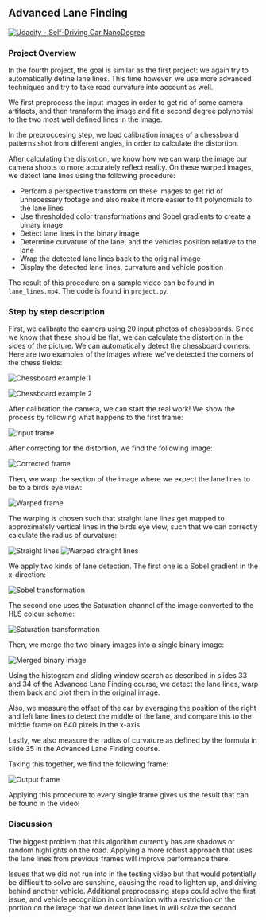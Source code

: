## Advanced Lane Finding
[![Udacity - Self-Driving Car NanoDegree](https://s3.amazonaws.com/udacity-sdc/github/shield-carnd.svg)](http://www.udacity.com/drive)

[//]: # (Image References)

[image1]: ./examples/chessboard_corners.png "Chessboard corners 1"
[image2]: ./examples/chessboard_corners2.png "Chessboard corners 2"
[image3]: ./examples/frame1_input.png "Frame 1 input"
[image4]: ./examples/frame1_corrected.png "Frame 1 corrected"
[image5]: ./examples/frame1_warped.png "Frame 1 warped"
[image6]: ./examples/frame1_sobel.png "Frame 1 sobel"
[image7]: ./examples/frame1_thresholded.png "Frame 1 saturation"
[image8]: ./examples/frame1_binary.png "Frame 1 merged binary image"
[image9]: ./examples/frame1_output.png "Frame 1 output"
[image10]: ./test_images/straight_lines1.jpg "Straight lines"
[image11]: ./examples/warp_straight_lines.png "Warping straight lines"


### Project Overview

In the fourth project, the goal is similar as the first project: we again try to automatically define lane lines. This time however, we use more advanced techniques and try to take road curvature into account as well.

We first preprocess the input images in order to get rid of some camera artifacts, and then transform the image and fit a second degree polynomial to the two most well defined lines in the image.

In the preproccesing step, we load calibration images of a chessboard patterns shot from different angles, in order to calculate the distortion.

After calculating the distortion, we know how we can warp the image our camera shoots to more accurately reflect reality. On these warped images, we detect lane lines using the following procedure:

* Perform a perspective transform on these images to get rid of unnecessary footage and also make it more easier to fit polynomials to the lane lines
* Use thresholded color transformations and Sobel gradients to create a binary image
* Detect lane lines in the binary image
* Determine curvature of the lane, and the vehicles position relative to the lane
* Wrap the detected lane lines back to the original image
* Display the detected lane lines, curvature and vehicle position

The result of this procedure on a sample video can be found in `lane_lines.mp4`. The code is found in `project.py`.

### Step by step description

First, we calibrate the camera using 20 input photos of chessboards. Since we know that these should be flat, we can calculate the distortion in the sides of the picture. We can automatically detect the chessboard corners. Here are two examples of the images where we've detected the corners of the chess fields:

![Chessboard example 1][image1]

![Chessboard example 2][image2]

After calibration the camera, we can start the real work! We show the process by following what happens to the first frame:

![Input frame][image3]

After correcting for the distortion, we find the following image:

![Corrected frame][image4]

Then, we warp the section of the image where we expect the lane lines to be to a birds eye view:

![Warped frame][image5]

The warping is chosen such that straight lane lines get mapped to approximately vertical lines in the birds eye view, such that we can correctly calculate the radius of curvature:

![Straight lines][image10]
![Warped straight lines][image11]

We apply two kinds of lane detection. The first one is a Sobel gradient in the x-direction:

![Sobel transformation][image6]

The second one uses the Saturation channel of the image converted to the HLS colour scheme:

![Saturation transformation][image7]

Then, we merge the two binary images into a single binary image:

![Merged binary image][image8]

Using the histogram and sliding window search as described in slides 33 and 34 of the Advanced Lane Finding course, we detect the lane lines, warp them back and plot them in the original image.

Also, we measure the offset of the car by averaging the position of the right and left lane lines to detect the middle of the lane, and compare this to the middle frame on 640 pixels in the x-axis.

Lastly, we also measure the radius of curvature as defined by the formula in slide 35 in the Advanced Lane Finding course. 

Taking this together, we find the following frame:

![Output frame][image9]

Applying this procedure to every single frame gives us the result that can be found in the video!

### Discussion

The biggest problem that this algorithm currently has are shadows or random highlights on the road. Applying a more robust approach that uses the lane lines from previous frames will improve performance there.

Issues that we did not run into in the testing video but that would potentially be difficult to solve are sunshine, causing the road to lighten up, and driving behind another vehicle. Additional preprocessing steps could solve the first issue, and vehicle recognition in combination with a restriction on the portion on the image that we detect lane lines in will solve the second.
